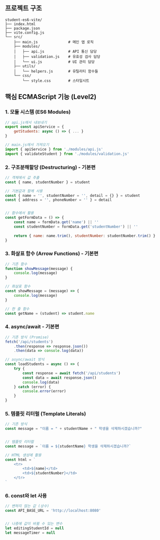 ## 프로젝트 구조

```
student-es6-vite/
├── index.html
├── package.json  
├── vite.config.js
└── src/
    ├── main.js              # 메인 앱 로직
    ├── modules/
    │   ├── api.js           # API 통신 담당
    │   ├── validation.js    # 유효성 검사 담당
    │   └── ui.js            # UI 관리 담당
    ├── utils/
    │   └── helpers.js       # 유틸리티 함수들
    └── css/
        └── style.css        # 스타일시트
```


## 핵심 ECMAScript 기능 (Level2)


### 1. 모듈 시스템 (ES6 Modules)
```javascript
// api.js에서 내보내기
export const apiService = {
    getStudents: async () => { ... }
}

// main.js에서 가져오기
import { apiService } from './modules/api.js'
import { validateStudent } from './modules/validation.js'
```


### 2. 구조분해할당 (Destructuring) - 기본편
```javascript
// 객체에서 값 추출
const { name, studentNumber } = student

// 기본값과 함께 사용
const { name = '', studentNumber = '', detail = {} } = student
const { address = '', phoneNumber = '' } = detail


// 함수에서 활용
const getFormData = () => {
    const name = formData.get('name') || ''
    const studentNumber = formData.get('studentNumber') || ''
   
    return { name: name.trim(), studentNumber: studentNumber.trim() }
}
```

### 3. 화살표 함수 (Arrow Functions) - 기본편
```javascript
// 기존 함수
function showMessage(message) {
    console.log(message)
}

// 화살표 함수
const showMessage = (message) => {
    console.log(message)
}

// 한 줄 함수
const getName = (student) => student.name
```

### 4. async/await - 기본편
```javascript
// 기존 방식 (Promise)
fetch('/api/students')
    .then(response => response.json())
    .then(data => console.log(data))

// async/await 방식
const loadStudents = async () => {
    try {
        const response = await fetch('/api/students')
        const data = await response.json()
        console.log(data)
    } catch (error) {
        console.error(error)
    }
}
```

### 5. 템플릿 리터럴 (Template Literals)
```javascript
// 기존 방식
const message = "이름 = " + studentName + " 학생을 삭제하시겠습니까?"


// 템플릿 리터럴
const message = `이름 = ${studentName} 학생을 삭제하시겠습니까?`

// HTML 생성에 활용
const html = `
    <tr>
        <td>${name}</td>
        <td>${studentNumber}</td>
    </tr>
`
```

### 6. const와 let 사용
```javascript
// 변하지 않는 값 (상수)
const API_BASE_URL = 'http://localhost:8080'


// 나중에 값이 바뀔 수 있는 변수
let editingStudentId = null
let messageTimer = null
```

